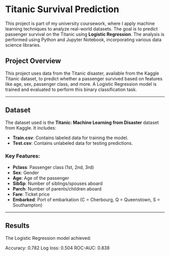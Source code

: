 # Titanic Survival Prediction
This project is part of my university coursework, where I apply machine learning techniques to analyze real-world datasets. The goal is to predict passenger survival on the Titanic using **Logistic Regression**. The analysis is performed using Python and Jupyter Notebook, incorporating various data science libraries.


## Project Overview
This project uses data from the Titanic disaster, available from the Kaggle Titanic dataset, to predict whether a passenger survived based on features like age, sex, passenger class, and more. A Logistic Regression model is trained and evaluated to perform this binary classification task.

---

## Dataset

The dataset used is the **Titanic: Machine Learning from Disaster** dataset from Kaggle. It includes:
- **Train.csv**: Contains labeled data for training the model.
- **Test.csv**: Contains unlabeled data for testing predictions.

### Key Features:
- **Pclass**: Passenger class (1st, 2nd, 3rd)
- **Sex**: Gender
- **Age**: Age of the passenger
- **SibSp**: Number of siblings/spouses aboard
- **Parch**: Number of parents/children aboard
- **Fare**: Ticket price
- **Embarked**: Port of embarkation (C = Cherbourg, Q = Queenstown, S = Southampton)

---

## Results
The Logistic Regression model achieved:

Accuracy: 0.782
Log loss: 0.504
ROC-AUC: 0.838
